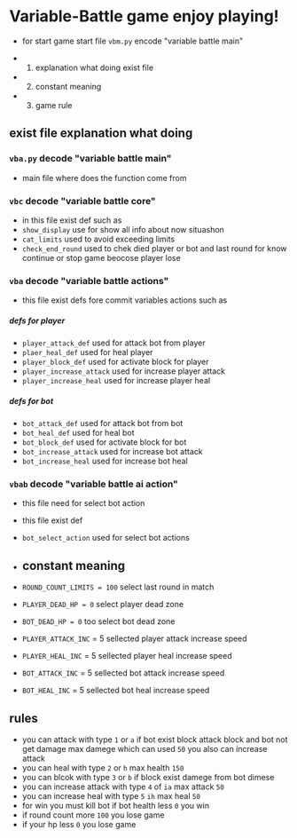 # Variable-Battle game enjoy playing!

- for start game start file `vbm.py` encode "variable battle main"

- 1) explanation what doing exist file
- 2) constant meaning
- 3) game rule 


## exist file explanation what doing
### `vba.py` decode "variable battle main" 
- main file where does the function come from
### `vbc` decode "variable battle core"
- in this file exist def such as
- `show_display` use for show all info about now situashon
- `cat_limits` used to avoid exceeding limits
- `check_end_round` used to chek died player or bot and last round for know continue or stop game beocose player lose
### `vba` decode "variable battle actions"
- this file exist defs fore commit variables actions such as
##### defs for player
- `player_attack_def` used for attack bot from player
- `plaer_heal_def` used for heal player
- `player_block_def` used for activate block for player
- `player_increase_attack` used for increase player attack
- `player_increase_heal` used for increase player heal
##### defs for bot
- `bot_attack_def` used for attack bot from bot
- `bot_heal_def` used for heal bot
- `bot_block_def` used for activate block for bot
- `bot_increase_attack` used for increase bot attack
- `bot_increase_heal` used for increase bot heal
### `vbab` decode "variable battle ai action"
- this file need for select bot action
- this file exist def
- `bot_select_action` used for select bot actions

- ## constant meaning
- `ROUND_COUNT_LIMITS = 100` select last round in match
- `PLAYER_DEAD_HP = 0` select player dead zone
- `BOT_DEAD_HP = 0` too select bot dead zone
- `PLAYER_ATTACK_INC` = 5 sellected player attack increase speed
- `PLAYER_HEAL_INC` = 5 sellected player heal increase speed
- `BOT_ATTACK_INC` = 5 sellected bot attack increase speed
- `BOT_HEAL_INC` = 5 sellected bot heal increase speed
  
## rules

- you can attack with type `1` or `a` if bot exist block attack block and bot not get damage max damege which can used `50` you also can increase attack
- you can heal with type `2` or `h` max health `150`
- you can blcok with type `3` or `b` if block exist damege from bot dimese
- you can increase attack with type `4` of `ia` max attack `50`
- you can increase heal with type `5` `ih` max heal `50`
- for win you must kill bot if bot health less `0` you win
- if round count more `100` you lose game
- if your hp less `0` you lose game
